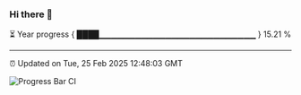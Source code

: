 ### Hi there 👋

⏳ Year progress { ████▁▁▁▁▁▁▁▁▁▁▁▁▁▁▁▁▁▁▁▁▁▁▁▁▁▁ } 15.21 %

---

⏰ Updated on Tue, 25 Feb 2025 12:48:03 GMT

![Progress Bar CI](https://github.com/DhruviPatel157/GitHub-Actions-Demo/workflows/Progress%20Bar%20CI/badge.svg)
